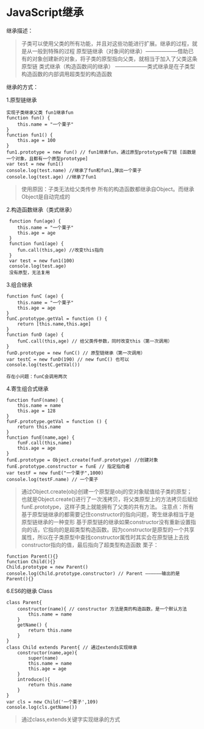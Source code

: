 # JavaScript继承

继承描述：

> 子类可以使用父类的所有功能，并且对这些功能进行扩展。继承的过程，就是从一般到特殊的过程
原型链继承（对象间的继承）——————借助已有的对象创建新的对象，将子类的原型指向父类，就相当于加入了父类这条原型链
类式继承（构造函数间的继承） ——————类式继承是在子类型构造函数的内部调用超类型的构造函数


继承的方式：

1.原型链继承

```
实现子类继承父类 fun1继承fun
function fun() {
    this.name = "一个栗子"
}
function fun1() {
    this.age = 100
}
fun1.prototype = new fun() // fun1继承fun，通过原型prototype有了链 [函数是一个对象，且都有一个原型prototype]
var test = new fun1()
console.log(test.name) //继承了fun和fun1,弹出一个栗子
console.log(test.age) //继承了fun1
```

>使用原因：子类无法给父类传参 
所有的构造函数都继承自Object。而继承Object是自动完成的

2.构造函数继承（类式继承）
```
 function fun(age) {
    this.name = "一个栗子"
    this.age = age
 }
 function fun1(age) {
    fun.call(this,age) //改变this指向
 }
 var test = new fun1(100)
 console.log(test.age)
 没有原型，无法复用
```
3.组合继承

```
function funC (age) {
	this.name = "一个栗子"
	this.age = age
}
funC.prototype.getVal = function () {
	return [this.name,this.age]
}
function funD (age) {
	funC.call(this,age) // 给父类传参数，同时改变this（第一次调用）
}
funD.prototype = new funC() // 原型链继承（第一次调用）
var testC = new funD(190) // new funC() 也可以
console.log(testC.getVal())

存在小问题：funC会调用两次
```
4.寄生组合式继承

```
function funF(name) {
	this.name = name
	this.age = 128
}
funF.prototype.getVal = function () {
	return this.name
}
function funE(name,age) {
	funF.call(this,name)
	this.age = age
}
funE.prototype = Object.create(funF.prototype) //创建对象 
funE.prototype.constructor = funE // 指定指向者
var testF = new funE("一个栗子",1000)
console.log(testF.name) // 一个栗子
```

> 通过Object.create(obj)创建一个原型是obj的空对象赋值给子类的原型；
也就是Object.create()进行了一次浅拷贝，将父类原型上的方法拷贝后赋给funE.prototype，这样子类上就能拥有了父类的共有方法。
注意点：所有基于原型链继承的都需要记住constructor的指向问题，寄生继承相当于是原型链继承的一种变形
基于原型链的继承如果constructor没有重新设置指向的话，它指向的是超类型构造函数。因为constructor是原型的一个共享属性，所以在子类原型中查找constructor属性时其实会在原型链上去找constructor指向的值，最后指向了超类型构造函数
栗子：
```
function Parent(){}
function Child(){}
Child.prototype = new Parent()
console.log(Child.prototype.constructor) // Parent ——————输出的是Parent(){}
```
6.ES6的继承 Class

```
class Parent{
	constructor(name){ // constructor 方法是类的构造函数，是一个默认方法
		this.name = name
	}
	getName() {
		return this.name
	}
}
class Child extends Parent{ // 通过extends实现继承
	constructor(name,age){
		super(name)
		this.name = name
		this.age = age
	}
	introduce(){
		return this.name
	}
}
var cls = new Child('一个栗子',109)
console.log(cls.getName())
```

> 通过class,extends关键字实现继承的方式
